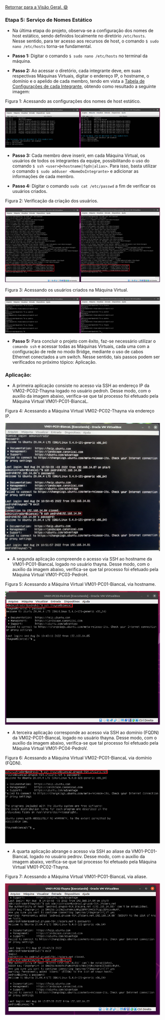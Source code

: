 [Retornar para a Visão Geral. :smile:](https://github.com/pedrohenriquee8/redes-grupo6-914/tree/main/projeto-2b-sred)

<h3>Etapa 5: Serviço de Nomes Estático</h3>

- Na última etapa do projeto, observa-se a configuração dos nomes de host estático, sendo definidos localmente no diretório `/etc/hosts`. Nesse sentido, para ter acesso aos recursos de host, o comando `$ sudo nano /etc/hosts` torna-se fundamental.

- **Passo 1:** Digitar o comando `$ sudo nano /etc/hosts` no terminal da máquina.

- **Passo 2:** Ao acessar o diretório, cada integrante deve, em suas respectivas Máquinas Virtuais, digitar o endereço IP, o hostname, o domínio e o apelido de cada membro, tendo em vista a [Tabela de Configurações de cada Integrante](https://github.com/pedrohenriquee8/redes-grupo6-914/blob/main/projeto-2b-sred/Configuracoes.md#tabela-1-configurações-das-máquinas-virtuais-de-cada-integrante), obtendo como resultado a seguinte imagem:

<p>Figura 1: Acessando as configurações dos nomes de host estático.</p>
<img src="../figuresProject/FifthStage/Dominios.png" alt="Acessando as configurações dos nomes de host estático." title="Figura 1: Acessando as configurações dos nomes de host estático.">

- **Passo 3:** Cada membro deve inserir, em cada Máquina Virtual, os usuários de todos os integrantes da equipe, possibilitando o uso do comando `$ ssh <user>@<hostname|fqdn|alias>`. Para isso, basta utilizar o comando `$ sudo adduser <NomeDoIntegrante>` e adicionar as informações de cada membro.

- **Passo 4:** Digitar o comando `sudo cat /etc/passwd` a fim de verificar os usuários criados.

<p>Figura 2: Verificação da criação dos usuários.</p>
<img src="../figuresProject/FifthStage/Users.png" alt="Verificação da criação dos usuários." title="Figura 2: Verificação da criação dos usuários.">

<p>Figura 3: Acessando os usuários criados na Máquina Virtual.</p>
<img src="../figuresProject/FifthStage/AcessoUsers.png" alt="Acessando os usuários criados na Máquina Virtual." title="Figura 3: Acessando os usuários criados na Máquina Virtual.">

- **Passo 5:** Para concluir o projeto com êxito, faz-se necessário utilizar o `comando ssh` e acessar todas as Máquinas Virtuais, cada uma com a configuração de rede no modo Bridge, mediante o uso de cabos Ethernet conectados a um switch. Nesse sentido, tais passos podem ser verificados no próximo tópico: Aplicação.

<h3>Aplicação: </h3>

- A primeira aplicação consiste no acesso via SSH ao endereço IP da VM02-PC02-Thayna logado no usuário pedroh. Desse modo, com o auxílio da imagem abaixo, verifica-se que tal processo foi efetuado pela Máquina Virtual VM01-PC01-BiancaL.

<p>Figura 4: Acessando a Máquina Virtual VM02-PC02-Thayna via endereço IP.</p>
<img src="../figuresProject/FifthStage/VMBianca-SSH.jpg" alt="Acessando a Máquina Virtual VM02-PC02-Thayna via Endereço IP." title="Figura 4: Acessando a Máquina Virtual VM02-PC02-Thayna via Endereço IP.">

- A segunda aplicação compreende o acesso via SSH ao hostname da VM01-PC01-BiancaL logado no usuário thayna. Desse modo, com o auxílio da imagem abaixo, verifica-se que tal processo foi efetuado pela Máquina Virtual VM01-PC03-PedroH.

<p>Figura 5: Acessando a Máquina Virtual VM01-PC01-BiancaL via hostname.</p>
<img src="../figuresProject/FifthStage/VMPedroH-SSH.png" alt="Acessando a Máquina Virtual VM01-PC01-BiancaL via hostname." title="Figura 5: Acessando a Máquina Virtual VM01-PC01-BiancaL via hostname.">

- A terceira aplicação corresponde ao acesso via SSH ao domínio (FQDN) da VM02-PC01-BiancaL logado no usuário thayna. Desse modo, com o auxílio da imagem abaixo, verifica-se que tal processo foi efetuado pela Máquina Virtual VM01-PC04-PedroV.

<p>Figura 6: Acessando a Máquina Virtual VM02-PC01-BiancaL via domínio (FQDN).</p>
<img src="../figuresProject/FifthStage/VMPedroV-SSH.png" alt="Acessando a Máquina Virtual VM01-PC01-BiancaL via hostname." title="Figura 6: Acessando a Máquina Virtual VM01-PC01-BiancaL via hostname.">

- A quarta aplicação abrange o acesso via SSH ao aliase da VM01-PC01-BiancaL logado no usuário pedrov. Desse modo, com o auxílio da imagem abaixo, verifica-se que tal processo foi efetuado pela Máquina Virtual VM01-PC02-Thayna.

<p>Figura 7: Acessando a Máquina Virtual VM01-PC01-BiancaL via aliase.</p>
<img src="../figuresProject/FifthStage/VMThayna-SSH.png" alt="Acessando a Máquina Virtual VM01-PC01-BiancaL via aliase." title="Figura 7: Acessando a Máquina Virtual VM01-PC01-BiancaL via aliase.">
